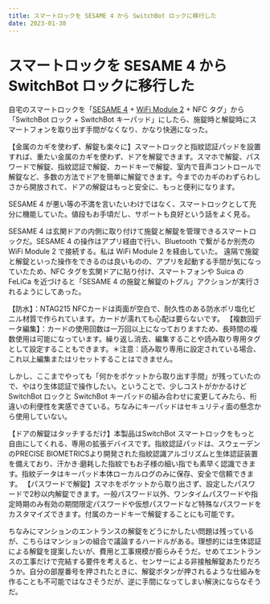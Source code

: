 ```yaml
---
title: スマートロックを SESAME 4 から SwitchBot ロックに移行した
date: 2023-01-30
---
```


# スマートロックを SESAME 4 から SwitchBot ロックに移行した

自宅のスマートロックを「[SESAME 4](https://jp.candyhouse.co/products/sesame4) + [WiFi Module 2](https://jp.candyhouse.co/products/new-wifi) + NFC タグ」から「SwitchBot ロック + SwitchBot キーパッド」にしたら、施錠時と解錠時にスマートフォンを取り出す手間がなくなり、かなり快適になった。

<affiliate-link 
  src="https://m.media-amazon.com/images/I/81ltCKo4+pL._AC_SY300_SX300_.jpg"
  href="https://www.amazon.co.jp/dp/B0B1ZJP9YK"
  tag="1000ch-22"
  title="SwitchBot スマートロック 指紋認証パッド セット">
  【金属のカギを使わず、解錠も楽々に】スマートロックと指紋認証パッドを設置すれば、重たい金属のカギを使わず、ドアを解錠できます。スマホで解錠、パスワードで解錠、指紋認証で解錠、カードキーで解錠、室内で音声コントロールで解錠など、多数の方法でドアを簡単に解錠できます。今までのカギのわずらわしさから開放されて、ドアの解錠はもっと安全に、もっと便利になります。
</affiliate-link>

SESAME 4 が悪い等の不満を言いたいわけではなく、スマートロックとして充分に機能していた。値段もお手頃だし、サポートも良好という話をよく見る。

SESAME 4 は玄関ドアの内側に取り付けて施錠と解錠を管理できるスマートロックだ。SESAME 4 の操作はアプリ経由で行い、Bluetooth で繋がるか別売の WiFi Module 2 で接続する。私は WiFi Module 2 を経由していた。
遠隔で施錠と解錠といった操作をできるのは良いものの、アプリを起動する手間が気になっていたため、NFC タグを玄関ドアに貼り付け、スマートフォンや Suica の FeLiCa を近づけると「SESAME 4 の施錠と解錠のトグル」アクションが実行されるようにしてあった。

<affiliate-link 
  src="https://m.media-amazon.com/images/I/51UkPYuyGdL._AC_SX679_.jpg"
  href="https://www.amazon.co.jp/dp/B08FDM7XWB"
  tag="1000ch-22"
  title="NTAG 215コイン型カード">
  【防水】：NTAG215 NFCカードは両面が空白で、耐久性のある防水ポリ塩化ビニル材質で作られています。カードが濡れても心配は要らないです。
  【複数回データ編集】：カードの使用回数は一万回以上になっておりますため、長時間の複数使用は可能になっています。繰り返し消去、編集することや読み取り専用タグとして設定することもできます。＊注意：読み取り専用に設定されている場合、これ以上編集またはリセットすることはできません。
</affiliate-link>

しかし、ここまでやっても「何かをポケットから取り出す手間」が残っていたので、やはり生体認証で操作したい。ということで、少しコストがかかるけど SwitchBot ロックと SwitchBot キーパッドの組み合わせに変更してみたら、桁違いの利便性を実感できている。ちなみにキーパッドはセキュリティ面の懸念から使用していない。

<affiliate-link 
  src="https://m.media-amazon.com/images/I/51qSRSGlxOL._AC_SX679_.jpg"
  href="https://www.amazon.co.jp/dp/B09YYLQF7Y"
  tag="1000ch-22"
  title="SwitchBot 指紋認証パッド">
  【ドアの解錠はタッチするだけ】本製品はSwitchBot スマートロックをもっと自由にしてくれる、専用の拡張デバイスです。指紋認証パッドは、スウェーデンのPRECISE BIOMETRICSより開発された指紋認識アルゴリズムと生体認証装置を備えており、汗かき·磨耗した指紋でもお子様の細い指でも素早く認識できます。指紋データはキーパッド本体ローカルログのみに保存、安全で信頼できます。
  【パスワードで解錠】スマホをポケットから取り出さず、設定したパスワードで2秒以内解錠できます。一般パスワード以外、ワンタイムパスワードや指定時期のみ有効の期間限定パスワードや仮想パスワードなど特殊なパスワードをカスタマイズできます。付属のカードキーで解錠することにも可能です。
</affiliate-link>

ちなみにマンションのエントランスの解錠をどうにかしたい問題は残っているが、こちらはマンションの組合で議論するハードルがある。理想的には生体認証による解錠を提案したいが、費用と工事規模が膨らみそうだ。せめてエントランスの工事だけで完結する要件を考えると、センサーによる非接触解錠あたりだろうか。自分の部屋番号を押されたときに、解錠ボタンが押されるような仕組みを作ることも不可能ではなさそうだが、逆に手間になってしまい解決にならなそうだ。
